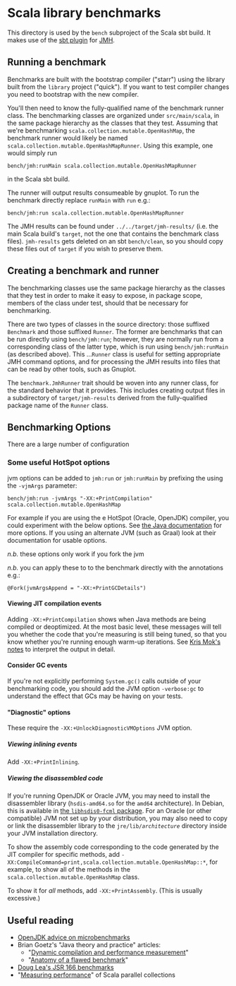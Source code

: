 # Scala library benchmarks

This directory is used by the `bench` subproject of the Scala sbt build.
It makes use of the [sbt plugin](https://github.com/ktoso/sbt-jmh) for [JMH](http://openjdk.java.net/projects/code-tools/jmh/).

## Running a benchmark

Benchmarks are built with the bootstrap compiler ("starr") using the library built from the `library` project ("quick").
If you want to test compiler changes you need to bootstrap with the new compiler.

You'll then need to know the fully-qualified name of the benchmark runner class.
The benchmarking classes are organized under `src/main/scala`,
in the same package hierarchy as the classes that they test.
Assuming that we're benchmarking `scala.collection.mutable.OpenHashMap`,
the benchmark runner would likely be named `scala.collection.mutable.OpenHashMapRunner`.
Using this example, one would simply run

    bench/jmh:runMain scala.collection.mutable.OpenHashMapRunner

in the Scala sbt build.

The runner will output results consumeable by gnuplot.  To run the benchmark directly replace `runMain` with `run` e.g.:

    bench/jmh:run scala.collection.mutable.OpenHashMapRunner


The JMH results can be found under `../../target/jmh-results/` (i.e. the main Scala build's `target`,
not the one that contains the benchmark class files). `jmh-results` gets deleted on an sbt `bench/clean`,
so you should copy these files out of `target` if you wish to preserve them.

## Creating a benchmark and runner

The benchmarking classes use the same package hierarchy as the classes that they test
in order to make it easy to expose, in package scope, members of the class under test,
should that be necessary for benchmarking.

There are two types of classes in the source directory:
those suffixed `Benchmark` and those suffixed `Runner`.
The former are benchmarks that can be run directly using `bench/jmh:run`;
however, they are normally run from a corresponding class of the latter type,
which is run using `bench/jmh:runMain` (as described above).
This …`Runner` class is useful for setting appropriate JMH command options,
and for processing the JMH results into files that can be read by other tools, such as Gnuplot.

The `benchmark.JmhRunner` trait should be woven into any runner class, for the standard behavior that it provides.
This includes creating output files in a subdirectory of `target/jmh-results`
derived from the fully-qualified package name of the `Runner` class.

## Benchmarking Options

There are a large number of configuration

### Some useful HotSpot options

jvm options can be added to `jmh:run` or `jmh:runMain`  by prefixing the using the `-vjmArgs` parameter:

    bench/jmh:run -jvmArgs "-XX:+PrintCompilation" scala.collection.mutable.OpenHashMap

For example if you are using the e HotSpot (Oracle, OpenJDK) compiler, you could experiment with the below options.
See [the Java documentation](http://docs.oracle.com/javase/8/docs/technotes/tools/unix/java.html) for more options. 
If you using an alternate JVM (such as Graal) look at their documentation for usable options.

*n.b.* these options only work if you fork the jvm

*n.b.* you can apply these to to the benchmark directly with the annotations e.g.:
    
    @Fork(jvmArgsAppend = "-XX:+PrintGCDetails") 

#### Viewing JIT compilation events
Adding `-XX:+PrintCompilation` shows when Java methods are being compiled or deoptimized.
At the most basic level,
these messages will tell you whether the code that you're measuring is still being tuned,
so that you know whether you're running enough warm-up iterations.
See [Kris Mok's notes](https://gist.github.com/rednaxelafx/1165804#file-notes-md) to interpret the output in detail.

#### Consider GC events
If you're not explicitly performing `System.gc()` calls outside of your benchmarking code,
you should add the JVM option `-verbose:gc` to understand the effect that GCs may be having on your tests.

#### "Diagnostic" options
These require the `-XX:+UnlockDiagnosticVMOptions` JVM option.

##### Viewing inlining events
Add `-XX:+PrintInlining`.

##### Viewing the disassembled code
If you're running OpenJDK or Oracle JVM,
you may need to install the disassembler library (`hsdis-amd64.so` for the `amd64` architecture).
In Debian, this is available in
<a href="https://packages.debian.org/search?keywords=libhsdis0-fcml">the `libhsdis0-fcml` package</a>.
For an Oracle (or other compatible) JVM not set up by your distribution,
you may also need to copy or link the disassembler library
to the `jre/lib/`_`architecture`_ directory inside your JVM installation directory.

To show the assembly code corresponding to the code generated by the JIT compiler for specific methods,
add `-XX:CompileCommand=print,scala.collection.mutable.OpenHashMap::*`,
for example, to show all of the methods in the `scala.collection.mutable.OpenHashMap` class.

To show it for _all_ methods, add `-XX:+PrintAssembly`.
(This is usually excessive.)

## Useful reading
* [OpenJDK advice on microbenchmarks](https://wiki.openjdk.java.net/display/HotSpot/MicroBenchmarks)
* Brian Goetz's "Java theory and practice" articles:
  * "[Dynamic compilation and performance measurement](http://www.ibm.com/developerworks/java/library/j-jtp12214/)"
  * "[Anatomy of a flawed benchmark](http://www.ibm.com/developerworks/java/library/j-jtp02225/)"
* [Doug Lea's JSR 166 benchmarks](http://gee.cs.oswego.edu/cgi-bin/viewcvs.cgi/jsr166/src/test/loops/)
* "[Measuring performance](http://docs.scala-lang.org/overviews/parallel-collections/performance.html)" of Scala parallel collections

